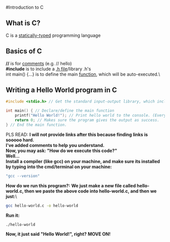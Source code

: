 #Introduction to C

What is C?
----------
C is a [statically-typed](https://en.wikipedia.org/wiki/Category:Statically_typed_programming_language/) programming language

Basics of C
-----------
**//** is for [comments](https://geeksforgeeks.org/c/c-comments/) (e.g. // hello)\
**#include** is to include a [.h file](https://geeksforgeeks.org/c/header-files-in-c-cpp-and-its-uses/)/library .h's\
int main() {...} is to define the main [function](https://geeksforgeeks.org/c/c-functions/), which will be auto-executed.\

Writing a Hello World program in C
----------------------------------
```C
#include <stdio.h> // Get the standard input-output library, which includes printf.

int main() { // Declare/define the main function
    printf("Hello World!"); // Print hello world to the console. (Every statment in C MUST end with a semi-colon, like you see here.)
    return 0; // Makes sure the program gives the output as success.
} // End the main function.
```
PLS READ: **I will not provide links after this because finding links is sooooo hard.**\
**I've added comments to help you understand.**\
**Now, you may ask: "How do we execute this code?"**\
**Well...**\
**Install a compiler (like gcc) on your machine, and make sure its installed by typing into the cmd/terminal on your machine:**
```bash
"gcc --version"
```
**How do we run this program?:** **We just make a new file called hello-world.c, then we paste the above code into hello-world.c, and then we just:**\
```bash
gcc hello-world.c -o hello-world
```
**Run it:**
```bash
./hello-world
```
**Now, it just said "Hello World!", right?**
**MOVE ON!**
